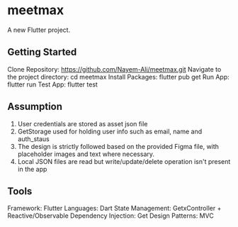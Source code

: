 # meetmax

A new Flutter project.

## Getting Started

Clone Repository: https://github.com/Nayem-Ali/meetmax.git
Navigate to the project directory: cd meetmax
Install Packages: flutter pub get
Run App: flutter run
Test App: flutter test

## Assumption
1. User credentials are stored as asset json file
2. GetStorage used for holding user info such as email, name and auth_staus
3. The design is strictly followed based on the provided Figma file, with placeholder images and text where necessary.
4. Local JSON files are read but write/update/delete operation isn't present in the app

## Tools
Framework: Flutter 
Languages: Dart 
State Management: GetxController + Reactive/Observable
Dependency Injection: Get
Design Patterns: MVC
